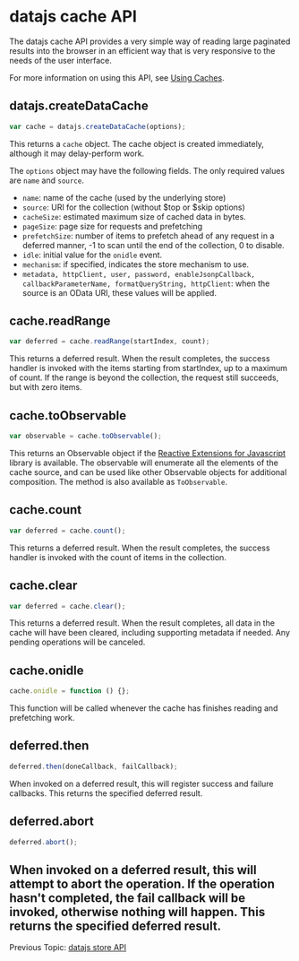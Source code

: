 # datajs cache API

The datajs cache API provides a very simple way of reading large paginated results into the browser in an efficient way that is very responsive to the needs of the user interface.

For more information on using this API, see [Using Caches](./Using%20Caches.md).

## datajs.createDataCache

```js
var cache = datajs.createDataCache(options);
```

This returns a `cache` object. The cache object is created immediately, although it may delay-perform work.

The `options` object may have the following fields. The only required values are `name` and `source`.

- `name`: name of the cache (used by the underlying store)
- `source`: URI for the collection (without $top or $skip options)
- `cacheSize`: estimated maximum size of cached data in bytes.
- `pageSize`: page size for requests and prefetching
- `prefetchSize`: number of items to prefetch ahead of any request in a deferred manner, -1 to scan until the end of the collection, 0 to disable.
- `idle`: initial value for the `onidle` event.
- `mechanism`: if specified, indicates the store mechanism to use.
- `metadata, httpClient, user, password, enableJsonpCallback, callbackParameterName, formatQueryString, httpClient`: when the source is an OData URI, these values will be applied.

## cache.readRange

```js
var deferred = cache.readRange(startIndex, count);
```

This returns a deferred result. When the result completes, the success handler is invoked with the items starting from startIndex, up to a maximum of count. If the range is beyond the collection, the request still succeeds, but with zero items.

## cache.toObservable

```js
var observable = cache.toObservable();
```

This returns an Observable object if the [Reactive Extensions for Javascript](http://msdn.microsoft.com/en-us/data/gg577609) library is available. The observable will enumerate all the elements of the cache source, and can be used like other Observable objects for additional composition. The method is also available as `ToObservable`.

## cache.count

```js
var deferred = cache.count();
```

This returns a deferred result. When the result completes, the success handler is invoked with the count of items in the collection.

## cache.clear

```js
var deferred = cache.clear();
```

This returns a deferred result. When the result completes, all data in the cache will have been cleared, including supporting metadata if needed. Any pending operations will be canceled.

## cache.onidle

```js
cache.onidle = function () {};
```

This function will be called whenever the cache has finishes reading and prefetching work.

## deferred.then

```js
deferred.then(doneCallback, failCallback);
```

When invoked on a deferred result, this will register success and failure callbacks. This returns the specified deferred result.

## deferred.abort

```js
deferred.abort();
```

## When invoked on a deferred result, this will attempt to abort the operation. If the operation hasn't completed, the fail callback will be invoked, otherwise nothing will happen. This returns the specified deferred result.

Previous Topic: [datajs store API](./datajs%20store%20API.md)
